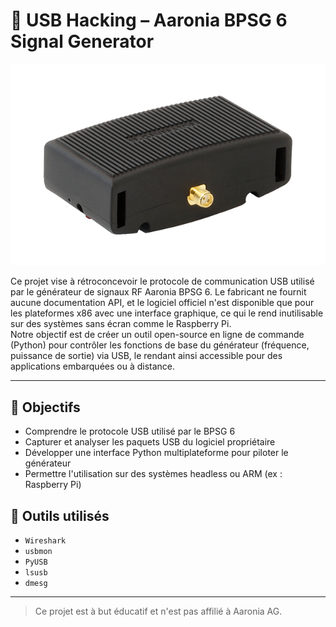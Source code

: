# 🔬 USB Hacking – Aaronia BPSG 6 Signal Generator

<!--portfolio
{
  "id": "superproject",
  "repo": "https://github.com/bosco-drg/superproject",
  "images": [
    "https://raw.githubusercontent.com/bosco-drg/superproject/main/demo1.png",
    "https://raw.githubusercontent.com/bosco-drg/superproject/main/demo2.jpg"
  ],
  "tags": ["python", "iot", "hardware"],
  "title_fr": "Super Projet",
  "title_en": "Super Project",
  "short_desc_fr": "Un projet innovant pour le portfolio.",
  "short_desc_en": "An innovative project for the portfolio.",
  "desc_fr": "Ce projet démontre l'intégration de matériel et de logiciel pour une solution IoT complète.",
  "desc_en": "This project demonstrates the integration of hardware and software for a complete IoT solution."
}
-->

<p align="center">
  <img src="docs/img/generator_aaronia.png" alt="Aaronia BPSG 6" />
</p>

Ce projet vise à rétroconcevoir le protocole de communication USB utilisé par le générateur de signaux RF Aaronia BPSG 6. Le fabricant ne fournit aucune documentation API, et le logiciel officiel n'est disponible que pour les plateformes x86 avec une interface graphique, ce qui le rend inutilisable sur des systèmes sans écran comme le Raspberry Pi.  
Notre objectif est de créer un outil open-source en ligne de commande (Python) pour contrôler les fonctions de base du générateur (fréquence, puissance de sortie) via USB, le rendant ainsi accessible pour des applications embarquées ou à distance.

---

## 🚀 Objectifs

- Comprendre le protocole USB utilisé par le BPSG 6
- Capturer et analyser les paquets USB du logiciel propriétaire
- Développer une interface Python multiplateforme pour piloter le générateur
- Permettre l'utilisation sur des systèmes headless ou ARM (ex : Raspberry Pi)

## 🔧 Outils utilisés

- `Wireshark`
- `usbmon`
- `PyUSB`
- `lsusb`
- `dmesg`

---

> Ce projet est à but éducatif et n'est pas affilié à Aaronia AG.
